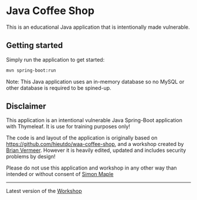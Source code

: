 # Java Coffee Shop

This is an educational Java application that is intentionally made vulnerable.

## Getting started

Simply run the application to get started:

```bash
mvn spring-boot:run
```

Note: This Java application uses an in-memory database so no MySQL or other database is required to be spined-up.

## Disclaimer

This application is an intentional vulnerable Java Spring-Boot application with Thymeleaf.
It is use for training purposes only!

The code is and layout of the application is originally based on https://github.com/hieutdo/waa-coffee-shop, and a workshop created by [Brian Vermeer](https://brianvermeer.nl).
However it is heavily edited, updated and includes security problems by design!

Please do not use this application and workshop in any other way than intended or without consent of [Simon Maple](https://twitter.com/sjmaple)

---

Latest version of the [Workshop](/workshop/WORKSHOP.md)
